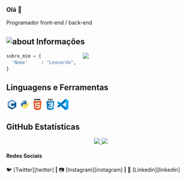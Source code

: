 ### Olá 👋

Programador front-end / back-end

## <img width="45" alt="about" src="https://raw.github.com/elizarov/elizarov/master/about.png"> Informações

<img align="right" width="300" src="https://external-content.duckduckgo.com/iu/?u=https%3A%2F%2Fmedia0.giphy.com%2Fmedia%2FbGgsc5mWoryfgKBx1u%2Fgiphy.gif&f=1&nofb=1&ipt=e643e1b66178a9bce9cbcc4ee1ad0a2f398393b535d04c5deaf65d803ce3fed6&ipo=images" />

```python
sobre_mim = {
  'Nome'     : "Leonardo",
}
```

## **Linguagens e Ferramentas**  

<code><img height="30" src="https://raw.githubusercontent.com/github/explore/80688e429a7d4ef2fca1e82350fe8e3517d3494d/topics/c/c.png"></code>
<code><img height="30" src="https://raw.githubusercontent.com/github/explore/80688e429a7d4ef2fca1e82350fe8e3517d3494d/topics/python/python.png"></code>
<code><img height="30" src="https://raw.githubusercontent.com/github/explore/80688e429a7d4ef2fca1e82350fe8e3517d3494d/topics/html/html.png"></code>
<code><img height="30" src="https://raw.githubusercontent.com/github/explore/80688e429a7d4ef2fca1e82350fe8e3517d3494d/topics/css/css.png"></code>
<code><img height="30" src="https://raw.githubusercontent.com/github/explore/80688e429a7d4ef2fca1e82350fe8e3517d3494d/topics/visual-studio-code/visual-studio-code.png"></code>

## **GitHub Estatísticas**
<div>
 <center>
<a href="https://github.com/leozinnn">
  <img height="160em" src="https://github-readme-stats.vercel.app/api/top-langs/?username=leozinnn&layout=compact&langs_count=7&theme=radical">
</a>
<a href="https://github.com/leozinnn">
    <img height="160em" src="https://github-readme-stats.vercel.app/api?username=leozinnn&show_icons=true&theme=radical&count_private=true">
</a>
  </center>
</div>

#### Redes Sociais

🐦 [Twitter][twitter] **|** 
📷 [Instagram][instagram] **|** 
👔 [Linkedin][linkedin]
